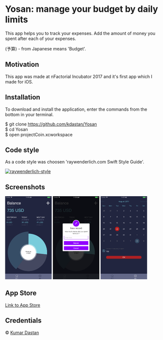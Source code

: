 # Yosan: manage your budget by daily limits
This app helps you to track your expenses. Add the amount of money you spent after each of your expenses.

(予算) - from Japanese means 'Budget'.

## Motivation
This app was made at nFactorial Incubator 2017 and it's first app which I made for iOS. 

## Installation
To download and install the application, enter the commands from the bottom in your terminal.

$ git clone https://github.com/kdastan/Yosan </br>
$ cd Yosan </br>
$ open projectCoin.xcworkspace 

## Code style
As a code style was choosen 'raywenderlich.com Swift Style Guide'.

[![raywenderlich-style](https://img.shields.io/badge/code%20style-standard-brightgreen.svg?style=flat)](https://github.com/raywenderlich/swift-style-guide)

## Screenshots
<img src="/Screenshots/mainViewController.png?raw=true" width="30%"> <img src="/Screenshots/newRecord.png?raw=true" width="30%"> <img src="/Screenshots/settings.png?raw=true" width="30%">

## App Store
[Link to App Store](https://itunes.apple.com/us/app/yosan-budget-by-daily-limits/id1262906921?mt=8)

## Credentials
© [Kumar Dastan](https://github.com/kdastan)
